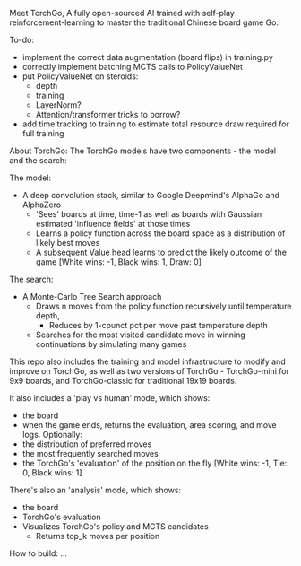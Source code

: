 Meet TorchGo, 
A fully open-sourced AI trained with self-play reinforcement-learning to master the traditional Chinese board game Go.

To-do: 
* implement the correct data augmentation (board flips) in training.py
* correctly implement batching MCTS calls to PolicyValueNet
* put PolicyValueNet on steroids: 
  * depth
  * training
  * LayerNorm?
  * Attention/transformer tricks to borrow? 
* add time tracking to training to estimate total resource draw required for full training

About TorchGo:
The TorchGo models have two components - the model and the search:

The model:
* A deep convolution stack, similar to Google Deepmind's AlphaGo and AlphaZero
  * 'Sees' boards at time, time-1 as well as boards with Gaussian estimated 'influence fields' at those times
  * Learns a policy function across the board space as a distribution of likely best moves
  * A subsequent Value head learns to predict the likely outcome of the game [White wins: -1, Black wins: 1, Draw: 0]

The search:
* A Monte-Carlo Tree Search approach
  * Draws n moves from the policy function recursively until temperature depth, 
    * Reduces by 1-cpunct pct per move past temperature depth 
  * Searches for the most visited candidate move in winning continuations by simulating many games

This repo also includes the training and model infrastructure to modify and improve on TorchGo, 
as well as two versions of TorchGo - TorchGo-mini for 9x9 boards, and TorchGo-classic for traditional 19x19 boards.

It also includes a 'play vs human' mode, which shows: 
* the board
* when the game ends, returns the evaluation, area scoring, and move logs.
Optionally:
* the distribution of preferred moves
* the most frequently searched moves
* the TorchGo's 'evaluation' of the position on the fly [White wins: -1, Tie: 0, Black wins: 1]

There's also an 'analysis' mode, which shows:
* the board
* TorchGo's evaluation
* Visualizes TorchGo's policy and MCTS candidates
  * Returns top_k moves per position

How to build: 
...